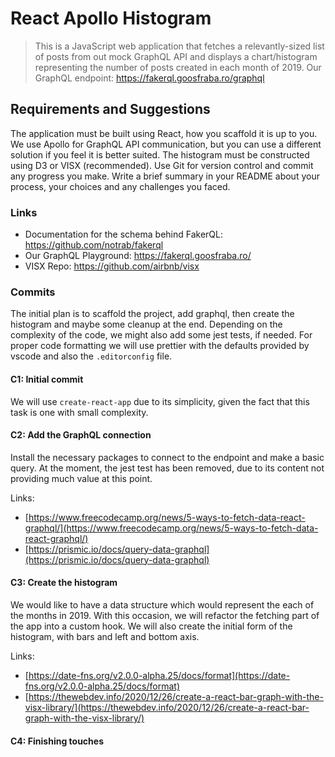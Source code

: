 # React Apollo Histogram

> This is a JavaScript web application that fetches a relevantly-sized list of posts from out mock GraphQL API and displays a chart/histogram representing the number of posts created in each month of 2019. Our GraphQL endpoint: https://fakerql.goosfraba.ro/graphql

## Requirements and Suggestions

The application must be built using React, how you scaffold it is up to you. We use Apollo for GraphQL API communication, but you can use a different solution if you feel it is better suited. The histogram must be constructed using D3 or VISX (recommended). Use Git for version control and commit any progress you make. Write a brief summary in your README about your process, your choices and any challenges you faced.

### Links

- Documentation for the schema behind FakerQL: https://github.com/notrab/fakerql
- Our GraphQL Playground: https://fakerql.goosfraba.ro/
- VISX Repo: https://github.com/airbnb/visx

### Commits

The initial plan is to scaffold the project, add graphql, then create the histogram and maybe some cleanup at the end. Depending on the complexity of the code, we might also add some jest tests, if needed. For proper code formatting we will use prettier with the defaults provided by vscode and also the `.editorconfig` file.

#### C1: Initial commit

We will use `create-react-app` due to its simplicity, given the fact that this task is one with small complexity.

#### C2: Add the GraphQL connection

Install the necessary packages to connect to the endpoint and make a basic query. At the moment, the jest test has been removed, due to its content not providing much value at this point.

Links:

- [https://www.freecodecamp.org/news/5-ways-to-fetch-data-react-graphql/](https://www.freecodecamp.org/news/5-ways-to-fetch-data-react-graphql/)
- [https://prismic.io/docs/query-data-graphql](https://prismic.io/docs/query-data-graphql)

#### C3: Create the histogram

We would like to have a data structure which would represent the each of the months in 2019. With this occasion, we will refactor the fetching part of the app into a custom hook. We will also create the initial form of the histogram, with bars and left and bottom axis.

Links:

- [https://date-fns.org/v2.0.0-alpha.25/docs/format](https://date-fns.org/v2.0.0-alpha.25/docs/format)
- [https://thewebdev.info/2020/12/26/create-a-react-bar-graph-with-the-visx-library/](https://thewebdev.info/2020/12/26/create-a-react-bar-graph-with-the-visx-library/)

#### C4: Finishing touches

